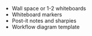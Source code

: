 <!-- Materials --> 
- Wall space or 1-2 whiteboards
- Whiteboard markers
- Post-it notes and sharpies
- Workflow diagram template

